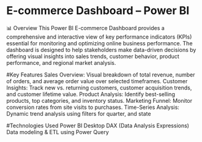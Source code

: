 # E-commerce Dashboard – Power BI

📊 Overview
This Power BI E-commerce Dashboard provides a comprehensive and interactive view of key performance indicators (KPIs) essential for monitoring and optimizing online business performance. The dashboard is designed to help stakeholders make data-driven decisions by offering visual insights into sales trends, customer behavior, product performance, and regional market analysis.

#Key Features
Sales Overview: Visual breakdown of total revenue, number of orders, and average order value over selected timeframes.
Customer Insights: Track new vs. returning customers, customer acquisition trends, and customer lifetime value.
Product Analysis: Identify best-selling products, top categories, and inventory status.
Marketing Funnel: Monitor conversion rates from site visits to purchases.
Time-Series Analysis: Dynamic trend analysis using filters for  quarter, and state

#Technologies Used
Power BI Desktop
DAX (Data Analysis Expressions)
Data modeling & ETL using Power Query

